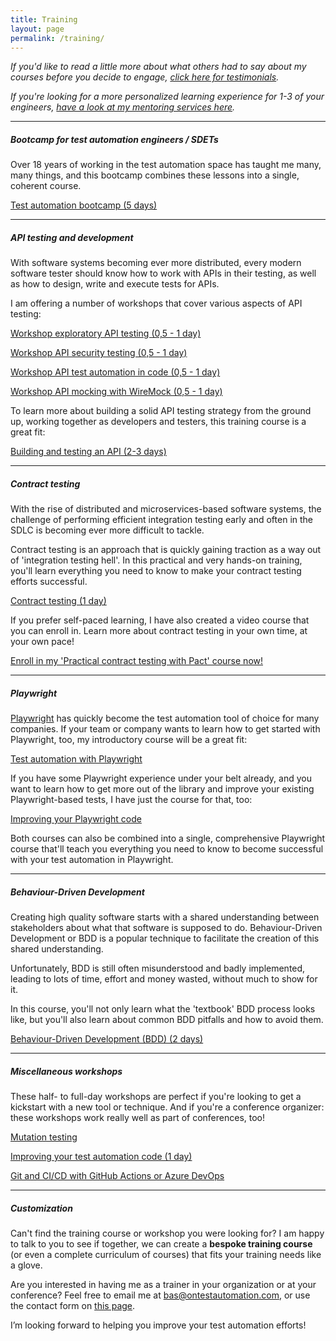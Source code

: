 ```yaml
---
title: Training
layout: page
permalink: /training/
---
```


_If you'd like to read a little more about what others had to say about my courses before you decide to engage, [click here for testimonials](/testimonials.md)._

_If you're looking for a more personalized learning experience for 1-3 of your engineers, [have a look at my mentoring services here](/mentoring)._

<hr/>

##### Bootcamp for test automation engineers / SDETs
Over 18 years of working in the test automation space has taught me many, many things, and this bootcamp combines these lessons into a single, coherent course.

<a href="/training/test-automation-bootcamp/" class="btn btn--primary">Test automation bootcamp (5 days)</a>

<hr/>

##### API testing and development
With software systems becoming ever more distributed, every modern software tester should know how to work with APIs in their testing, as well as how to design, write and execute tests for APIs.

I am offering a number of workshops that cover various aspects of API testing:

<a href="/training/workshop-exploratory-api-testing/" class="btn btn--primary">Workshop exploratory API testing (0,5 - 1 day)</a>

<a href="/training/workshop-api-security-testing/" class="btn btn--primary">Workshop API security testing (0,5 - 1 day)</a>

<a href="/training/workshop-api-test-automation-in-code/" class="btn btn--primary">Workshop API test automation in code (0,5 - 1 day)</a>

<a href="/training/workshop-api-mocking-with-wiremock/" class="btn btn--primary">Workshop API mocking with WireMock (0,5 - 1 day)</a>

To learn more about building a solid API testing strategy from the ground up, working together as developers and testers, this training course is a great fit:

<a href="/training/building-and-testing-an-api/" class="btn btn--primary">Building and testing an API (2-3 days)</a>

<hr/>

##### Contract testing
With the rise of distributed and microservices-based software systems, the challenge of performing efficient integration testing early and often in the SDLC is becoming ever more difficult to tackle.

Contract testing is an approach that is quickly gaining traction as a way out of 'integration testing hell'. In this practical and very hands-on training, you'll learn everything you need to know to make your contract testing efforts successful.

<a href="/training/contract-testing/" class="btn btn--primary">Contract testing (1 day)</a>

If you prefer self-paced learning, I have also created a video course that you can enroll in. Learn more about contract testing in your own time, at your own pace!

<a href="https://ontestautomation.teachable.com/p/practical-contract-testing-with-pact" class="btn btn--primary">Enroll in my 'Practical contract testing with Pact' course now!</a>

<hr/>

##### Playwright
<a href="https://playwright.dev">Playwright</a> has quickly become the test automation tool of choice for many companies. If your team or company wants to learn how to get started with Playwright, too, my introductory course will be a great fit:

<a href="/training/workshop-playwright/" class="btn btn--primary">Test automation with Playwright</a>

If you have some Playwright experience under your belt already, and you want to learn how to get more out of the library and improve your existing Playwright-based tests, I have just the course for that, too: 

<a href="/training/improving-your-playwright-code/" class="btn btn--primary">Improving your Playwright code</a>

Both courses can also be combined into a single, comprehensive Playwright course that'll teach you everything you need to know to become successful with your test automation in Playwright.

<hr/>

##### Behaviour-Driven Development
Creating high quality software starts with a shared understanding between stakeholders about what that software is supposed to do. Behaviour-Driven Development or BDD is a popular technique to facilitate the creation of this shared understanding.

Unfortunately, BDD is still often misunderstood and badly implemented, leading to lots of time, effort and money wasted, without much to show for it.

In this course, you'll not only learn what the 'textbook' BDD process looks like, but you'll also learn about common BDD pitfalls and how to avoid them.  

<a href="/training/behaviour-driven-development/" class="btn btn--primary">Behaviour-Driven Development (BDD) (2 days)</a>

<hr/>

##### Miscellaneous workshops
These half- to full-day workshops are perfect if you're looking to get a kickstart with a new tool or technique. And if you're a conference organizer: these workshops work really well as part of conferences, too!

<a href="/training/mutation-testing/" class="btn btn--primary">Mutation testing</a>

<a href="/training/improving-your-test-automation-code/" class="btn btn--primary">Improving your test automation code (1 day)</a>

<a href="/training/workshop-git-and-cicd/" class="btn btn--primary">Git and CI/CD with GitHub Actions or Azure DevOps</a>

<hr/>

##### Customization
Can't find the training course or workshop you were looking for? I am happy to talk to you to see if together, we can create a **bespoke training course** (or even a complete curriculum of courses) that fits your training needs like a glove.

Are you interested in having me as a trainer in your organization or at your conference? Feel free to email me at bas@ontestautomation.com, or use the contact form on [this page](/contact/).

I’m looking forward to helping you improve your test automation efforts!
